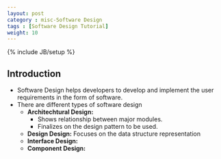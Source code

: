 ```yaml
---
layout: post
category : misc-Software Design
tags : [Software Design Tutorial]
weight: 10
---
```


{% include JB/setup %}


## Introduction


* Software Design helps developers to develop and implement the user requirements in the form of software.
* There are different types of software design
  * **Architechtural Design:** 
    * Shows relationship between major modules.
    * Finalizes on the design pattern to be used.
  * **Design Design:** Focuses on the data structure representation
  * **Interface Design:**
  * **Component Design:**
